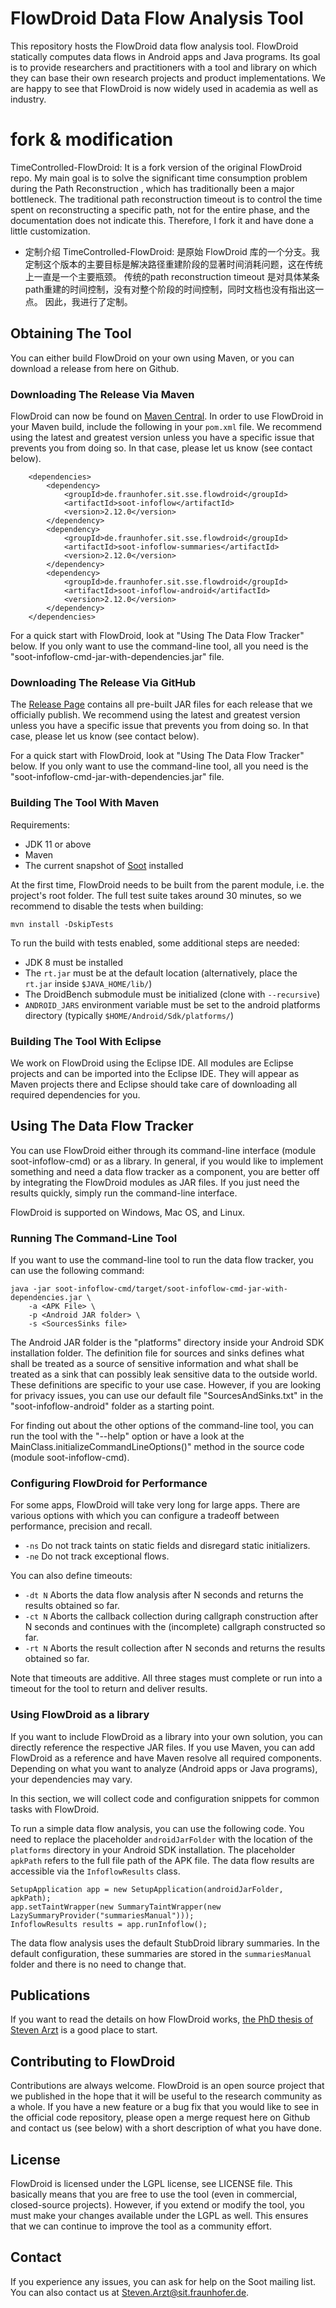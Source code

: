 # FlowDroid Data Flow Analysis Tool

This repository hosts the FlowDroid data flow analysis tool. FlowDroid statically computes data flows in Android apps and Java programs.
Its goal is to provide researchers and practitioners with a tool and library on which they can base their own research projects and
product implementations. We are happy to see that FlowDroid is now widely used in academia as well as industry.

# fork & modification
TimeControlled-FlowDroid: It is a fork version of the original FlowDroid repo. 
My main goal is to solve the significant time consumption problem during the Path Reconstruction , 
which has traditionally been a major bottleneck.
The traditional path reconstruction timeout is to control the time spent on reconstructing a specific path, 
not for the entire phase, and the documentation does not indicate this.
Therefore, I fork it and have done a little customization.
- 定制介绍
TimeControlled-FlowDroid: 是原始 FlowDroid 库的一个分支。我定制这个版本的主要目标是解决路径重建阶段的显著时间消耗问题，这在传统上一直是一个主要瓶颈。
传统的path reconstruction timeout 是对具体某条path重建的时间控制，没有对整个阶段的时间控制，同时文档也没有指出这一点。
因此，我进行了定制。


## Obtaining The Tool

You can either build FlowDroid on your own using Maven, or you can download a release from here on Github.

### Downloading The Release Via Maven

FlowDroid can now be found on <a href="https://mvnrepository.com/artifact/de.fraunhofer.sit.sse.flowdroid">Maven Central</a>.
In order to use FlowDroid in your Maven build, include the following in your ```pom.xml``` file.
We recommend using the latest and greatest version unless you have a specific
issue that prevents you from doing so. In that case, please let us know (see contact below).
```
    <dependencies>
        <dependency>
            <groupId>de.fraunhofer.sit.sse.flowdroid</groupId>
            <artifactId>soot-infoflow</artifactId>
            <version>2.12.0</version>
        </dependency>
        <dependency>
            <groupId>de.fraunhofer.sit.sse.flowdroid</groupId>
            <artifactId>soot-infoflow-summaries</artifactId>
            <version>2.12.0</version>
        </dependency>
        <dependency>
            <groupId>de.fraunhofer.sit.sse.flowdroid</groupId>
            <artifactId>soot-infoflow-android</artifactId>
            <version>2.12.0</version>
        </dependency>
    </dependencies>
```

For a quick start with FlowDroid, look at "Using The Data Flow Tracker" below. If you only want to use the command-line tool,
all you need is the "soot-infoflow-cmd-jar-with-dependencies.jar" file.

### Downloading The Release Via GitHub

The <a href="https://github.com/secure-software-engineering/FlowDroid/releases">Release Page</a> contains all pre-built JAR
files for each release that we officially publish. We recommend using the latest and greatest version unless you have a specific
issue that prevents you from doing so. In that case, please let us know (see contact below).

For a quick start with FlowDroid, look at "Using The Data Flow Tracker" below. If you only want to use the command-line tool,
all you need is the "soot-infoflow-cmd-jar-with-dependencies.jar" file.

### Building The Tool With Maven

Requirements:
* JDK 11 or above
* Maven
* The current snapshot of <a href="https://github.com/soot-oss/soot">Soot</a> installed

At the first time, FlowDroid needs to be built from the parent module, i.e. the project's root folder. The full test
suite takes around 30 minutes, so we recommend to disable the tests when building:
```shell
mvn install -DskipTests
```

To run the build with tests enabled, some additional steps are needed:
* JDK 8 must be installed
* The `rt.jar` must be at the default location (alternatively, place the `rt.jar` inside `$JAVA_HOME/lib/`)
* The DroidBench submodule must be initialized (clone with `--recursive`)
* `ANDROID_JARS` environment variable must be set to the android platforms directory (typically `$HOME/Android/Sdk/platforms/`)

### Building The Tool With Eclipse

We work on FlowDroid using the Eclipse IDE. All modules are Eclipse projects and can be imported into the Eclipse IDE. They will appear as Maven projects there and Eclipse should take care of downloading all required dependencies for you.

## Using The Data Flow Tracker

You can use FlowDroid either through its command-line interface (module soot-infoflow-cmd) or as a library. In general, if you would
like to implement something and need a data flow tracker as a component, you are better off by integrating the FlowDroid modules as
JAR files. If you just need the results quickly, simply run the command-line interface.

FlowDroid is supported on Windows, Mac OS, and Linux.

### Running The Command-Line Tool

If you want to use the command-line tool to run the data flow tracker, you can use the following command:

```
java -jar soot-infoflow-cmd/target/soot-infoflow-cmd-jar-with-dependencies.jar \
    -a <APK File> \
    -p <Android JAR folder> \
    -s <SourcesSinks file>
```

The Android JAR folder is the "platforms" directory inside your Android SDK installation folder. The definition file for sources
and sinks defines what shall be treated as a source of sensitive information and what shall be treated as a sink that can possibly
leak sensitive data to the outside world. These definitions are specific to your use case. However, if you are looking for privacy
issues, you can use our default file "SourcesAndSinks.txt" in the "soot-infoflow-android" folder as a starting point.

For finding out about the other options of the command-line tool, you can run the tool with the "--help" option or have a look at
the MainClass.initializeCommandLineOptions()" method in the source code (module soot-infoflow-cmd).

### Configuring FlowDroid for Performance

For some apps, FlowDroid will take very long for large apps. There are various options with which you can configure a tradeoff between performance, precision and recall.

* ```-ns``` Do not track taints on static fields and disregard static initializers.
* ```-ne``` Do not track exceptional flows.

You can also define timeouts:

* ```-dt N``` Aborts the data flow analysis after N seconds and returns the results obtained so far.
* ```-ct N``` Aborts the callback collection during callgraph construction after N seconds and continues with the (incomplete) callgraph constructed so far.
* ```-rt N``` Aborts the result collection after N seconds and returns the results obtained so far.

Note that timeouts are additive. All three stages must complete or run into a timeout for the tool to return and deliver results.

### Using FlowDroid as a library

If you want to include FlowDroid as a library into your own solution, you can directly reference the respective JAR files. If you
use Maven, you can add FlowDroid as a reference and have Maven resolve all required components. Depending on what you want to analyze
(Android apps or Java programs), your dependencies may vary.

In this section, we will collect code and configuration snippets for common tasks with FlowDroid.

To run a simple data flow analysis, you can use the following code. You need to replace the placeholder ``androidJarFolder`` with the location of the
``platforms`` directory in your Android SDK installation. The placeholder ``apkPath`` refers to the full file path of the APK file. The data flow
results are accessible via the ``InfoflowResults`` class.

```
SetupApplication app = new SetupApplication(androidJarFolder, apkPath);
app.setTaintWrapper(new SummaryTaintWrapper(new LazySummaryProvider("summariesManual")));
InfoflowResults results = app.runInfoflow();
```

The data flow analysis uses the default StubDroid library summaries. In the default configuration, these summaries are stored in
the ``summariesManual`` folder and there is no need to change that.

## Publications

If you want to read the details on how FlowDroid works, <a href="http://tuprints.ulb.tu-darmstadt.de/5937/">the PhD thesis of
Steven Arzt</a> is a good place to start.

## Contributing to FlowDroid

Contributions are always welcome. FlowDroid is an open source project that we published in the hope that it will be useful to
the research community as a whole. If you have a new feature or a bug fix that you would like to see in the official code
repository, please open a merge request here on Github and contact us (see below) with a short description of what you have
done.

## License

FlowDroid is licensed
under the LGPL license, see LICENSE file. This basically means that you are free to use the tool (even in commercial, closed-source
projects). However, if you extend or modify the tool, you must make your changes available under the LGPL as well. This ensures that
we can continue to improve the tool as a community effort.

## Contact

If you experience any issues, you can ask for help on the Soot mailing list. You can also contact us at Steven.Arzt@sit.fraunhofer.de.
